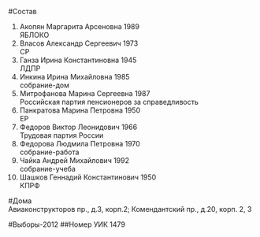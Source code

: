 #Состав
1. Акопян Маргарита Арсеновна 1989   
    ЯБЛОКО
2. Власов Александр Сергеевич 1973   
    СР
3. Ганза Ирина Константиновна 1945   
    ЛДПР
4. Инкина Ирина Михайловна 1985   
    собрание-дом
5. Митрофанова Марина Сергеевна 1987   
    Российская партия пенсионеров за справедливость
6. Панкратова Марина Петровна 1950   
    ЕР
7. Федоров Виктор Леонидович 1966   
    Трудовая партия России
8. Федорова Людмила Петровна 1970   
    собрание-работа
9. Чайка Андрей Михайлович 1992   
    собрание-учеба
10. Шашков Геннадий Константинович 1950   
    КПРФ

#Дома  
Авиаконструкторов пр., д.3, корп.2;  Комендантский пр., д.20, корп. 2, 3

#Выборы-2012
##Номер УИК
1479
